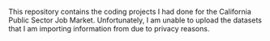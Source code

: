 This repository contains the coding projects I had done for the California Public Sector Job Market. Unfortunately, I am unable to upload the datasets that 
I am importing information from due to privacy reasons. 
